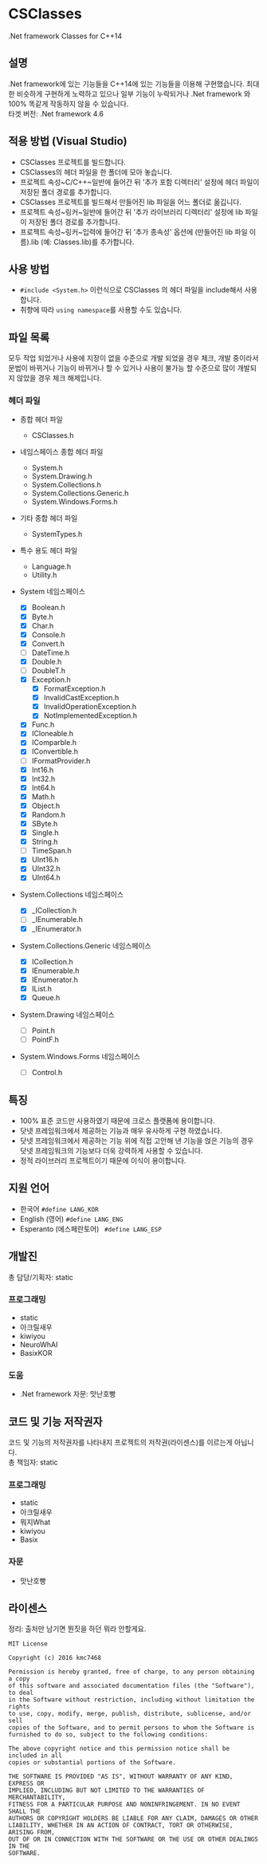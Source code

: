 # CSClasses
.Net framework Classes for C++14

## 설명
.Net framework에 있는 기능들을 C++14에 있는 기능들을 이용해 구현했습니다. 최대한 비슷하게 구현하게 노력하고 있으나 일부 기능이 누락되거나 .Net framework 와 100% 똑같게 작동하지 않을 수 있습니다.<br>
타겟 버전: .Net framework 4.6

## 적용 방법 (Visual Studio)
- CSClasses 프로젝트를 빌드합니다.
- CSClasses의 헤더 파일을 한 폴더에 모아 놓습니다.
- 프로젝트 속성~C/C++~일반에 들어간 뒤 '추가 포함 디렉터리' 설정에 헤더 파일이 저장된 폴더 경로를 추가합니다.
- CSClasses 프로젝트를 빌드해서 만들어진 lib 파일을 어느 폴더로 옮깁니다.
- 프로젝트 속성~링커~일반에 들어간 뒤 '추가 라이브러리 디렉터리' 설정에 lib 파일이 저장된 폴더 경로를 추가합니다.
- 프로젝트 속성~링커~입력에 들어간 뒤 '추가 종속성' 옵션에 (만들어진 lib 파일 이름).lib (예: Classes.lib)를 추가합니다.

## 사용 방법
- ```#include <System.h>``` 이런식으로 CSClasses 의 헤더 파일을 include해서 사용합니다.
- 취향에 따라 ```using namespace```를 사용할 수도 있습니다.

## 파일 목록
모두 작업 되었거나 사용에 지장이 없을 수준으로 개발 되었을 경우 체크, 개발 중이라서 문법이 바뀌거나 기능이 바뀌거나 할 수 있거나 사용이 불가능 할 수준으로 많이 개발되지 않았을 경우 체크 해제입니다.
### 헤더 파일
- 종합 헤더 파일
  - CSClasses.h

- 네임스페이스 종합 헤더 파일
  - System.h
  - System.Drawing.h
  - System.Collections.h
  - System.Collections.Generic.h
  - System.Windows.Forms.h

- 기타 종합 헤더 파일
  - SystemTypes.h

- 특수 용도 헤더 파일
  - Language.h
  - Utility.h
  
- System 네임스페이스
  - [x] Boolean.h
  - [x] Byte.h
  - [x] Char.h
  - [x] Console.h
  - [x] Convert.h
  - [ ] DateTime.h
  - [x] Double.h
  - [ ] DoubleT.h
  - [x] Exception.h
    - [x] FormatException.h
    - [x] InvalidCastException.h
    - [x] InvalidOperationException.h
    - [x] NotImplementedException.h
  
  - [x] Func.h
  - [x] ICloneable.h
  - [x] IComparble.h
  - [x] IConvertible.h
  - [ ] IFormatProvider.h
  - [x] Int16.h
  - [x] Int32.h
  - [x] Int64.h
  - [x] Math.h
  - [x] Object.h
  - [x] Random.h
  - [x] SByte.h
  - [x] Single.h
  - [x] String.h
  - [ ] TimeSpan.h
  - [x] UInt16.h
  - [x] UInt32.h
  - [x] UInt64.h
  
- System.Collections 네임스페이스
  - [x] _ICollection.h
  - [ ] _IEnumerable.h
  - [x] _IEnumerator.h

- System.Collections.Generic 네임스페이스
  - [x] ICollection.h
  - [x] IEnumerable.h
  - [x] IEnumerator.h
  - [x] IList.h
  - [x] Queue.h
  
- System.Drawing 네임스페이스
  - [ ] Point.h
  - [ ] PointF.h

- System.Windows.Forms 네임스페이스
  - [ ] Control.h

## 특징
- 100% 표준 코드만 사용하였기 때문에 크로스 플랫폼에 용이합니다.
- 닷넷 프레임워크에서 제공하는 기능과 매우 유사하게 구현 하였습니다.
- 닷넷 프레임워크에서 제공하는 기능 위에 직접 고안해 낸 기능을 얹은 기능의 경우 닷넷 프레임워크의 기능보다 더욱 강력하게 사용할 수 있습니다.
- 정적 라이브러리 프로젝트이기 때문에 이식이 용이합니다.

## 지원 언어
- 한국어 ```#define LANG_KOR```
- English (영어) ```#define LANG_ENG```
- Esperanto (에스페란토어) ``` #define LANG_ESP```

## 개발진
총 담당/기획자: static
### 프로그래밍
- static
- 아크릴새우
- kiwiyou
- NeuroWhAI
- BasixKOR

### 도움
- .Net framework 자문: 맛난호빵

## 코드 및 기능 저작권자
코드 및 기능의 저작권자를 나타내지 프로젝트의 저작권(라이센스)를 이르는게 아닙니다.<br>
총 책임자: static
### 프로그래밍
- static
- 아크릴새우
- 뭐지What
- kiwiyou
- Basix

### 자문
- 맛난호빵

## 라이센스
정리: 출처만 남기면 뭔짓을 하던 뭐라 안할게요.
```
MIT License

Copyright (c) 2016 kmc7468

Permission is hereby granted, free of charge, to any person obtaining a copy
of this software and associated documentation files (the "Software"), to deal
in the Software without restriction, including without limitation the rights
to use, copy, modify, merge, publish, distribute, sublicense, and/or sell
copies of the Software, and to permit persons to whom the Software is
furnished to do so, subject to the following conditions:

The above copyright notice and this permission notice shall be included in all
copies or substantial portions of the Software.

THE SOFTWARE IS PROVIDED "AS IS", WITHOUT WARRANTY OF ANY KIND, EXPRESS OR
IMPLIED, INCLUDING BUT NOT LIMITED TO THE WARRANTIES OF MERCHANTABILITY,
FITNESS FOR A PARTICULAR PURPOSE AND NONINFRINGEMENT. IN NO EVENT SHALL THE
AUTHORS OR COPYRIGHT HOLDERS BE LIABLE FOR ANY CLAIM, DAMAGES OR OTHER
LIABILITY, WHETHER IN AN ACTION OF CONTRACT, TORT OR OTHERWISE, ARISING FROM,
OUT OF OR IN CONNECTION WITH THE SOFTWARE OR THE USE OR OTHER DEALINGS IN THE
SOFTWARE.
```
